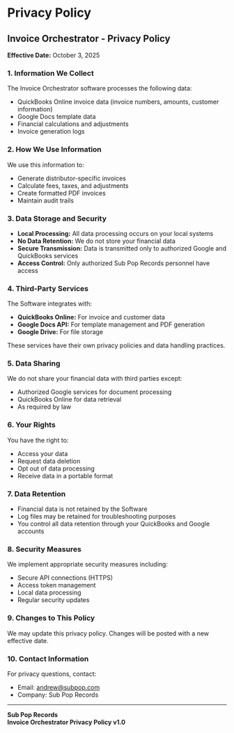 # Privacy Policy

## Invoice Orchestrator - Privacy Policy

**Effective Date:** October 3, 2025

### 1. Information We Collect
The Invoice Orchestrator software processes the following data:
- QuickBooks Online invoice data (invoice numbers, amounts, customer information)
- Google Docs template data
- Financial calculations and adjustments
- Invoice generation logs

### 2. How We Use Information
We use this information to:
- Generate distributor-specific invoices
- Calculate fees, taxes, and adjustments
- Create formatted PDF invoices
- Maintain audit trails

### 3. Data Storage and Security
- **Local Processing:** All data processing occurs on your local systems
- **No Data Retention:** We do not store your financial data
- **Secure Transmission:** Data is transmitted only to authorized Google and QuickBooks services
- **Access Control:** Only authorized Sub Pop Records personnel have access

### 4. Third-Party Services
The Software integrates with:
- **QuickBooks Online:** For invoice and customer data
- **Google Docs API:** For template management and PDF generation
- **Google Drive:** For file storage

These services have their own privacy policies and data handling practices.

### 5. Data Sharing
We do not share your financial data with third parties except:
- Authorized Google services for document processing
- QuickBooks Online for data retrieval
- As required by law

### 6. Your Rights
You have the right to:
- Access your data
- Request data deletion
- Opt out of data processing
- Receive data in a portable format

### 7. Data Retention
- Financial data is not retained by the Software
- Log files may be retained for troubleshooting purposes
- You control all data retention through your QuickBooks and Google accounts

### 8. Security Measures
We implement appropriate security measures including:
- Secure API connections (HTTPS)
- Access token management
- Local data processing
- Regular security updates

### 9. Changes to This Policy
We may update this privacy policy. Changes will be posted with a new effective date.

### 10. Contact Information
For privacy questions, contact:
- Email: andrew@subpop.com
- Company: Sub Pop Records

---

**Sub Pop Records**  
**Invoice Orchestrator Privacy Policy v1.0**
